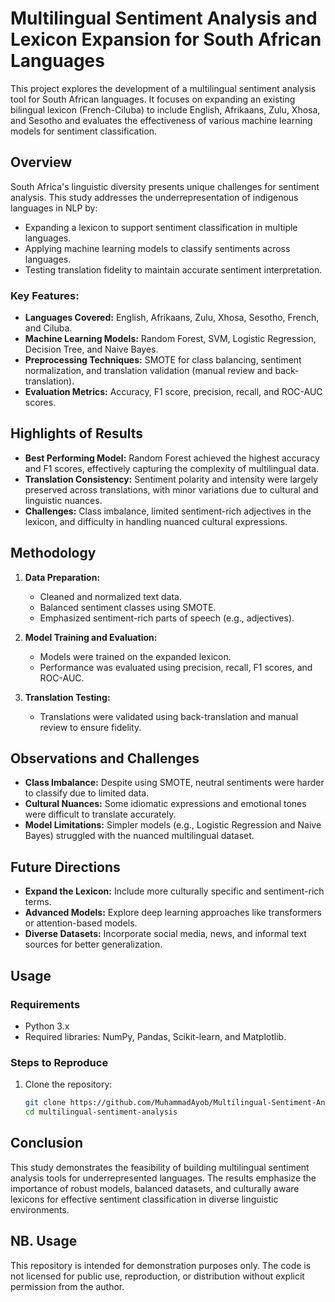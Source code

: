 # Multilingual Sentiment Analysis and Lexicon Expansion for South African Languages

This project explores the development of a multilingual sentiment analysis tool for South African languages. It focuses on expanding an existing bilingual lexicon (French-Ciluba) to include English, Afrikaans, Zulu, Xhosa, and Sesotho and evaluates the effectiveness of various machine learning models for sentiment classification.

## Overview

South Africa's linguistic diversity presents unique challenges for sentiment analysis. This study addresses the underrepresentation of indigenous languages in NLP by:
- Expanding a lexicon to support sentiment classification in multiple languages.
- Applying machine learning models to classify sentiments across languages.
- Testing translation fidelity to maintain accurate sentiment interpretation.

### Key Features:
- **Languages Covered:** English, Afrikaans, Zulu, Xhosa, Sesotho, French, and Ciluba.
- **Machine Learning Models:** Random Forest, SVM, Logistic Regression, Decision Tree, and Naive Bayes.
- **Preprocessing Techniques:** SMOTE for class balancing, sentiment normalization, and translation validation (manual review and back-translation).
- **Evaluation Metrics:** Accuracy, F1 score, precision, recall, and ROC-AUC scores.

## Highlights of Results

- **Best Performing Model:** Random Forest achieved the highest accuracy and F1 scores, effectively capturing the complexity of multilingual data.
- **Translation Consistency:** Sentiment polarity and intensity were largely preserved across translations, with minor variations due to cultural and linguistic nuances.
- **Challenges:** Class imbalance, limited sentiment-rich adjectives in the lexicon, and difficulty in handling nuanced cultural expressions.

## Methodology

1. **Data Preparation:**
   - Cleaned and normalized text data.
   - Balanced sentiment classes using SMOTE.
   - Emphasized sentiment-rich parts of speech (e.g., adjectives).

2. **Model Training and Evaluation:**
   - Models were trained on the expanded lexicon.
   - Performance was evaluated using precision, recall, F1 scores, and ROC-AUC.

3. **Translation Testing:**
   - Translations were validated using back-translation and manual review to ensure fidelity.

## Observations and Challenges

- **Class Imbalance:** Despite using SMOTE, neutral sentiments were harder to classify due to limited data.
- **Cultural Nuances:** Some idiomatic expressions and emotional tones were difficult to translate accurately.
- **Model Limitations:** Simpler models (e.g., Logistic Regression and Naive Bayes) struggled with the nuanced multilingual dataset.

## Future Directions

- **Expand the Lexicon:** Include more culturally specific and sentiment-rich terms.
- **Advanced Models:** Explore deep learning approaches like transformers or attention-based models.
- **Diverse Datasets:** Incorporate social media, news, and informal text sources for better generalization.

## Usage

### Requirements
- Python 3.x
- Required libraries: NumPy, Pandas, Scikit-learn, and Matplotlib.

### Steps to Reproduce
1. Clone the repository:
   ```bash
   git clone https://github.com/MuhammadAyob/Multilingual-Sentiment-Analysis-Lexicon-Expansion.git
   cd multilingual-sentiment-analysis
   
## Conclusion

This study demonstrates the feasibility of building multilingual sentiment analysis tools for underrepresented languages. The results emphasize the importance of robust models, balanced datasets, and culturally aware lexicons for effective sentiment classification in diverse linguistic environments.

## NB. Usage
This repository is intended for demonstration purposes only. The code is not licensed for public use, reproduction, or distribution without explicit permission from the author.
